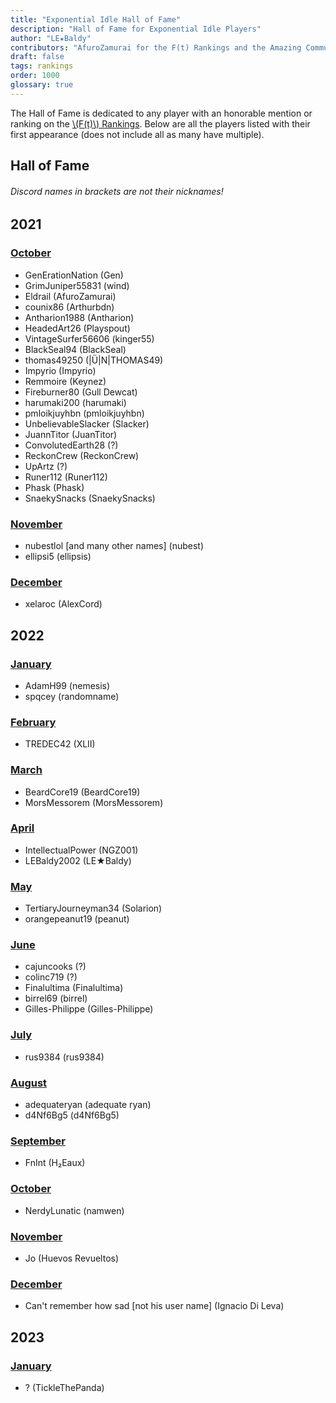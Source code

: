 ```yaml
---
title: "Exponential Idle Hall of Fame"
description: "Hall of Fame for Exponential Idle Players"
author: "LE★Baldy"
contributors: "AfuroZamurai for the F(t) Rankings and the Amazing Community"
draft: false
tags: rankings
order: 1000
glossary: true
---
```


The Hall of Fame is dedicated to any player with an honorable mention or ranking on the [\\(F(t)\\) Rankings](/rankings-main). Below are all the players listed with their first appearance (does not include all as many have multiple).

## Hall of Fame

###### Discord names in brackets are not their nicknames!

## 2021

### [October](/ranking-news/2021-oct)

- GenErationNation (Gen)
- GrimJuniper55831 (wind)
- Eldrail (AfuroZamurai)
- counix86 (Arthurbdn)
- Antharion1988 (Antharion)
- HeadedArt26 (Playspout)
- VintageSurfer56606 (kinger55)
- BlackSeal94 (BlackSeal)
- thomas49250 (|Ü|N|THOMAS49)
- Impyrio (Impyrio)
- Remmoire (Keynez)
- Fireburner80 (Gull Dewcat)
- harumaki200 (harumaki)
- pmloikjuyhbn (pmloikjuyhbn)
- UnbelievableSlacker (Slacker)
- JuannTitor (JuanTitor)
- ConvolutedEarth28 (?)
- ReckonCrew (ReckonCrew)
- UpArtz (?)
- Runer112 (Runer112)
- Phask (Phask)
- SnaekySnacks (SnaekySnacks)

### [November](/ranking-news/2021-nov)

- nubestlol [and many other names] (nubest)
- ellipsi5 (ellipsis)

### [December](/ranking-news/2021-dec)

- xelaroc (AlexCord)

## 2022

### [January](/ranking-news/2022-jan)

- AdamH99 (nemesis)
- spqcey (randomname)

### [February](/ranking-news/2022-feb)

- TREDEC42 (XLII)

### [March](/ranking-news/2022-mar)

- BeardCore19 (BeardCore19)
- MorsMessorem (MorsMessorem)

### [April](/ranking-news/2022-apr)

- IntellectualPower (NGZ001)
- LEBaldy2002 (LE★Baldy)

### [May](/ranking-news/2022-may)

- TertiaryJourneyman34 (Solarion)
- orangepeanut19 (peanut)

### [June](/ranking-news/2022-jun)

- cajuncooks (?)
- colinc719 (?)
- Finalultima (Finalultima)
- birrel69 (birrel)
- Gilles-Philippe (Gilles-Philippe)

### [July](/ranking-news/2022-jul)

- rus9384 (rus9384)

### [August](/ranking-news/2022-aug)

- adequateryan (adequate ryan)
- d4Nf6Bg5 (d4Nf6Bg5)

### [September](/ranking-news/2022-sep)

- FnInt (H₂Eaux)

### [October](/ranking-news/2022-sep)

- NerdyLunatic (namwen)

### [November](/ranking-news/2022-nov)

- Jo (Huevos Revueltos)

### [December](/rankings-news/2022-dec)

- Can't remember how sad [not his user name] (Ignacio Di Leva)

## 2023

### [January](/rankings-news/2023-jan)

- ? (TickleThePanda)
